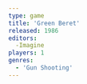 ```yaml
---
type: game
title: 'Green Beret'
released: 1986
editors: 
  -Imagine
players: 1
genres:
  - 'Gun Shooting'
---
```

